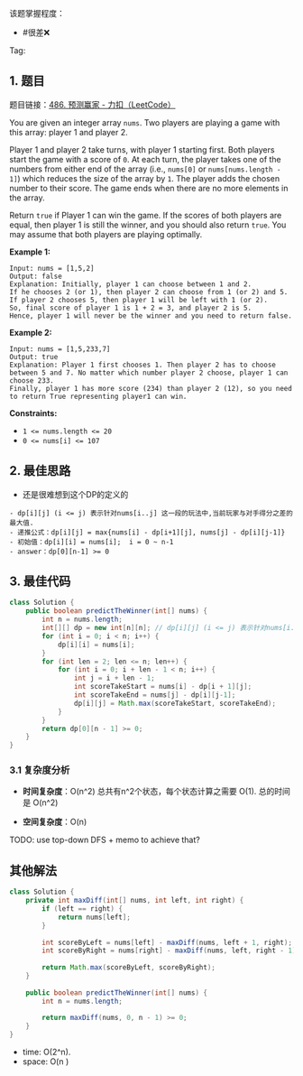 
该题掌握程度：
- #很差❌

Tag:

## 1. 题目
题目链接：[486. 预测赢家 - 力扣（LeetCode）](https://leetcode.cn/problems/predict-the-winner/)

You are given an integer array `nums`. Two players are playing a game with this array: player 1 and player 2.

Player 1 and player 2 take turns, with player 1 starting first. Both players start the game with a score of `0`. At each turn, the player takes one of the numbers from either end of the array (i.e., `nums[0]` or `nums[nums.length - 1]`) which reduces the size of the array by `1`. The player adds the chosen number to their score. The game ends when there are no more elements in the array.

Return `true` if Player 1 can win the game. If the scores of both players are equal, then player 1 is still the winner, and you should also return `true`. You may assume that both players are playing optimally.

 

**Example 1:**

```
Input: nums = [1,5,2]
Output: false
Explanation: Initially, player 1 can choose between 1 and 2. 
If he chooses 2 (or 1), then player 2 can choose from 1 (or 2) and 5. If player 2 chooses 5, then player 1 will be left with 1 (or 2). 
So, final score of player 1 is 1 + 2 = 3, and player 2 is 5. 
Hence, player 1 will never be the winner and you need to return false.
```

**Example 2:**

```
Input: nums = [1,5,233,7]
Output: true
Explanation: Player 1 first chooses 1. Then player 2 has to choose between 5 and 7. No matter which number player 2 choose, player 1 can choose 233.
Finally, player 1 has more score (234) than player 2 (12), so you need to return True representing player1 can win.
```

 

**Constraints:**

- `1 <= nums.length <= 20`
- `0 <= nums[i] <= 107`

## 2. 最佳思路

- 还是很难想到这个DP的定义的

```
- dp[i][j] (i <= j) 表示针对nums[i..j] 这一段的玩法中,当前玩家与对手得分之差的最大值. 
- 递推公式：dp[i][j] = max{nums[i] - dp[i+1][j], nums[j] - dp[i][j-1]}
- 初始值：dp[i][i] = nums[i];  i = 0 ~ n-1
- answer：dp[0][n-1] >= 0
```



## 3. 最佳代码

```java
class Solution {
    public boolean predictTheWinner(int[] nums) {
        int n = nums.length;
        int[][] dp = new int[n][n]; // dp[i][j] (i <= j) 表示针对nums[i..j] 这一段的玩法中,当前玩家与对手得分之差的最大值. 
        for (int i = 0; i < n; i++) {
            dp[i][i] = nums[i];
        }
        for (int len = 2; len <= n; len++) {
            for (int i = 0; i + len - 1 < n; i++) {
                int j = i + len - 1;
                int scoreTakeStart = nums[i] - dp[i + 1][j];
                int scoreTakeEnd = nums[j] - dp[i][j-1];
                dp[i][j] = Math.max(scoreTakeStart, scoreTakeEnd);
            }
        }
        return dp[0][n - 1] >= 0;
    }
}
```

### 3.1 复杂度分析

- **时间复杂度**：O(n^2)
  总共有n^2个状态，每个状态计算之需要 O(1). 总的时间是 O(n^2)

- **空间复杂度**：O(n)



TODO: use top-down DFS + memo to achieve that?

## 其他解法



```java
class Solution {
    private int maxDiff(int[] nums, int left, int right) {
        if (left == right) {
            return nums[left];
        }
        
        int scoreByLeft = nums[left] - maxDiff(nums, left + 1, right);
        int scoreByRight = nums[right] - maxDiff(nums, left, right - 1);
        
        return Math.max(scoreByLeft, scoreByRight);
    }
    
    public boolean predictTheWinner(int[] nums) {
        int n = nums.length;
        
        return maxDiff(nums, 0, n - 1) >= 0;
    }
}
```

- time: O(2^n). 
- space: O(n )
